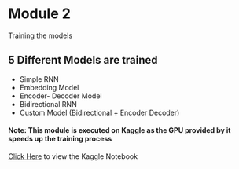 # Module 2
Training the models

## 5 Different Models are trained
* Simple RNN
* Embedding Model
* Encoder- Decoder Model
* Bidirectional RNN
* Custom Model (Bidirectional + Encoder Decoder)

#### Note: This module is executed on Kaggle as the GPU provided by it speeds up the training process
[Click Here](https://www.kaggle.com/rajvardhan1999/transliterator-module-2) to view the Kaggle Notebook
